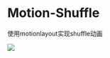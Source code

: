 # Motion-Shuffle
使用motionlayout实现shuffle动画

![](https://github.com/hoop208/Motion-Shuffle/device-2023-04-29-222539.gif)
